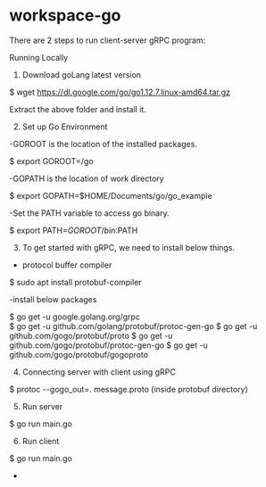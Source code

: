 # workspace-go

There are 2 steps to run client-server gRPC program:

Running Locally

1. Download goLang latest version 

$ wget https://dl.google.com/go/go1.12.7.linux-amd64.tar.gz

Extract the above folder and install it.

2. Set up Go Environment

-GOROOT is the location of the installed packages.

$ export GOROOT=/go

-GOPATH is the location of work directory

$ export GOPATH=$HOME/Documents/go/go_example

-Set the PATH variable to access go binary.

$ export PATH=$GOROOT/bin:$PATH

3. To get started with gRPC, we need to install below things.

- protocol buffer compiler

$ sudo apt install protobuf-compiler

-install below packages

$ go get -u google.golang.org/grpc   
$ go get -u github.com/golang/protobuf/protoc-gen-go
$ go get -u github.com/gogo/protobuf/proto
$ go get -u github.com/gogo/protobuf/protoc-gen-go
$ go get -u github.com/gogo/protobuf/gogoproto

4. Connecting server with client using gRPC

$ protoc --gogo_out=. message.proto (inside protobuf directory)

5. Run server

$ go run main.go

6. Run client

$ go run main.go



-









